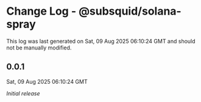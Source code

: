 # Change Log - @subsquid/solana-spray

This log was last generated on Sat, 09 Aug 2025 06:10:24 GMT and should not be manually modified.

## 0.0.1
Sat, 09 Aug 2025 06:10:24 GMT

_Initial release_


